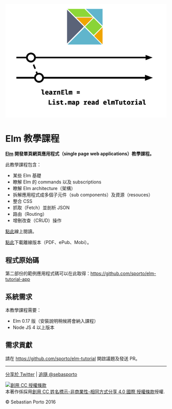 
![Logo](logo.png)
# Elm 教學課程

__[Elm](http://elm-lang.org/) 開發單頁網頁應用程式（single page web applications）教學課程。__

此教學課程包含：

- 某些 Elm 基礎
- 瞭解 Elm 的  commands 以及 subscriptions
- 瞭解 Elm architecture（架構）
- 拆解應用程式成多個子元件（sub components）及資源（resouces）
- 整合 CSS
- 抓取（Fetch）並剖析 JSON
- 路由（Routing）
- 增刪改查（CRUD）操作

[點此](http://www.elm-tutorial.org/)線上閱讀。

[點此](https://www.gitbook.com/book/sporto/elm-tutorial/details)下載離線版本（PDF、ePub、Mobi）。

## 程式原始碼

第二部份的範例應用程式碼可以在此取得：<https://github.com/sporto/elm-tutorial-app>

## 系統需求

本教學課程需要：

- Elm 0.17 版（安裝說明稍候將會納入課程）
- Node JS 4 以上版本

## 需求貢獻

請在 <https://github.com/sporto/elm-tutorial> 開啟議題及發送 PR。

---

[分享於 Twitter](https://twitter.com/intent/tweet?&text=Elm%20Tutorial&url=http%3A%2F%2Fwww.elm-tutorial.org&via=sebasporto) | [追隨 @sebasporto](https://twitter.com/intent/user?screen_name=sebasporto)

<a rel="license" href="http://creativecommons.org/licenses/by-nc-sa/4.0/"><img alt="創用 CC 授權條款" style="border-width:0" src="https://i.creativecommons.org/l/by-nc-sa/4.0/88x31.png" /></a><br />本著作係採用<a rel="license" href="http://creativecommons.org/licenses/by-nc-sa/4.0/">創用 CC 姓名標示-非商業性-相同方式分享 4.0 國際 授權條款</a>授權.

© Sebastian Porto 2016
